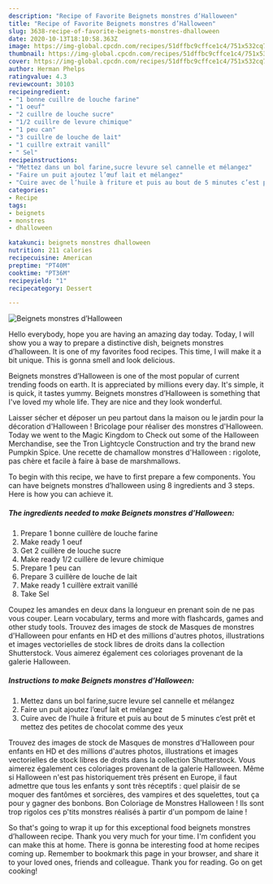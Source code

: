 ```yaml
---
description: "Recipe of Favorite Beignets monstres d’Halloween"
title: "Recipe of Favorite Beignets monstres d’Halloween"
slug: 3638-recipe-of-favorite-beignets-monstres-dhalloween
date: 2020-10-13T18:10:58.363Z
image: https://img-global.cpcdn.com/recipes/51dffbc9cffce1c4/751x532cq70/beignets-monstres-dhalloween-photo-principale-de-la-recette.jpg
thumbnail: https://img-global.cpcdn.com/recipes/51dffbc9cffce1c4/751x532cq70/beignets-monstres-dhalloween-photo-principale-de-la-recette.jpg
cover: https://img-global.cpcdn.com/recipes/51dffbc9cffce1c4/751x532cq70/beignets-monstres-dhalloween-photo-principale-de-la-recette.jpg
author: Herman Phelps
ratingvalue: 4.3
reviewcount: 30103
recipeingredient:
- "1 bonne cuillre de louche farine"
- "1 oeuf"
- "2 cuillre de louche sucre"
- "1/2 cuillre de levure chimique"
- "1 peu can"
- "3 cuillre de louche de lait"
- "1 cuillre extrait vanill"
- " Sel"
recipeinstructions:
- "Mettez dans un bol farine,sucre levure sel cannelle et mélangez"
- "Faire un puit ajoutez l’œuf lait et mélangez"
- "Cuire avec de l’huile à friture et puis au bout de 5 minutes c’est prêt et mettez des petites de chocolat comme des yeux"
categories:
- Recipe
tags:
- beignets
- monstres
- dhalloween

katakunci: beignets monstres dhalloween 
nutrition: 211 calories
recipecuisine: American
preptime: "PT40M"
cooktime: "PT36M"
recipeyield: "1"
recipecategory: Dessert

---
```



![Beignets monstres d’Halloween](https://img-global.cpcdn.com/recipes/51dffbc9cffce1c4/751x532cq70/beignets-monstres-dhalloween-photo-principale-de-la-recette.jpg)

Hello everybody, hope you are having an amazing day today. Today, I will show you a way to prepare a distinctive dish, beignets monstres d’halloween. It is one of my favorites food recipes. This time, I will make it a bit unique. This is gonna smell and look delicious.

Beignets monstres d’Halloween is one of the most popular of current trending foods on earth. It is appreciated by millions every day. It's simple, it is quick, it tastes yummy. Beignets monstres d’Halloween is something that I've loved my whole life. They are nice and they look wonderful.

Laisser sécher et déposer un peu partout dans la maison ou le jardin pour la décoration d&#39;Halloween ! Bricolage pour réaliser des monstres d&#39;Halloween. Today we went to the Magic Kingdom to Check out some of the Halloween Merchandise, see the Tron Lightcycle Construction and try the brand new Pumpkin Spice. Une recette de chamallow monstres d&#39;Halloween : rigolote, pas chère et facile à faire à base de marshmallows.


To begin with this recipe, we have to first prepare a few components. You can have beignets monstres d’halloween using 8 ingredients and 3 steps. Here is how you can achieve it.

<!--inarticleads1-->

##### The ingredients needed to make Beignets monstres d’Halloween:

1. Prepare 1 bonne cuillère de louche farine
1. Make ready 1 oeuf
1. Get 2 cuillère de louche sucre
1. Make ready 1/2 cuillère de levure chimique
1. Prepare 1 peu can
1. Prepare 3 cuillère de louche de lait
1. Make ready 1 cuillère extrait vanillé
1. Take  Sel


Coupez les amandes en deux dans la longueur en prenant soin de ne pas vous couper. Learn vocabulary, terms and more with flashcards, games and other study tools. Trouvez des images de stock de Masques de monstres d&#39;Halloween pour enfants en HD et des millions d&#39;autres photos, illustrations et images vectorielles de stock libres de droits dans la collection Shutterstock. Vous aimerez également ces coloriages provenant de la galerie Halloween. 

<!--inarticleads2-->

##### Instructions to make Beignets monstres d’Halloween:

1. Mettez dans un bol farine,sucre levure sel cannelle et mélangez
1. Faire un puit ajoutez l’œuf lait et mélangez
1. Cuire avec de l’huile à friture et puis au bout de 5 minutes c’est prêt et mettez des petites de chocolat comme des yeux


Trouvez des images de stock de Masques de monstres d&#39;Halloween pour enfants en HD et des millions d&#39;autres photos, illustrations et images vectorielles de stock libres de droits dans la collection Shutterstock. Vous aimerez également ces coloriages provenant de la galerie Halloween. Même si Halloween n&#39;est pas historiquement très présent en Europe, il faut admettre que tous les enfants y sont très réceptifs : quel plaisir de se moquer des fantômes et sorcières, des vampires et des squelettes, tout ça pour y gagner des bonbons. Bon Coloriage de Monstres Halloween ! Ils sont trop rigolos ces p&#39;tits monstres réalisés à partir d&#39;un pompom de laine ! 

So that's going to wrap it up for this exceptional food beignets monstres d’halloween recipe. Thank you very much for your time. I'm confident you can make this at home. There is gonna be interesting food at home recipes coming up. Remember to bookmark this page in your browser, and share it to your loved ones, friends and colleague. Thank you for reading. Go on get cooking!
